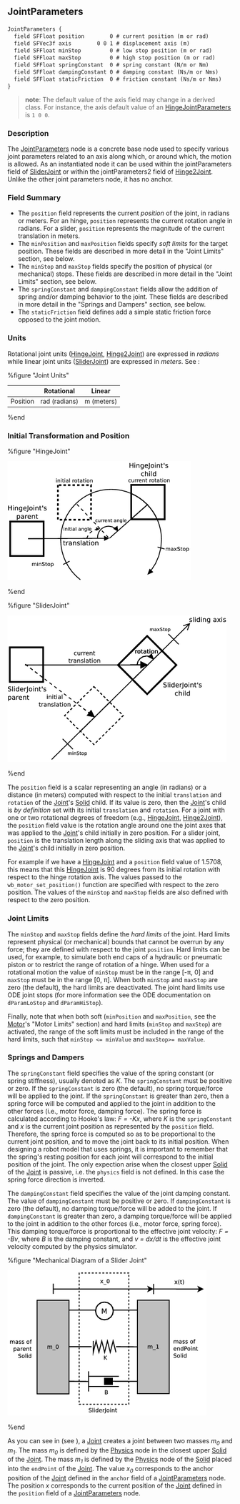 ## JointParameters

```
JointParameters {
  field SFFloat position        0 # current position (m or rad)
  field SFVec3f axis        0 0 1 # displacement axis (m)
  field SFFloat minStop         0 # low stop position (m or rad)
  field SFFloat maxStop         0 # high stop position (m or rad)
  field SFFloat springConstant  0 # spring constant (N/m or Nm)
  field SFFloat dampingConstant 0 # damping constant (Ns/m or Nms)
  field SFFloat staticFriction  0 # friction constant (Ns/m or Nms)
}
```

> **note**: The default value of the axis field may change in a derived class. For instance,
the axis default value of an
[HingeJointParameters](hingejointparameters.md#hingejointparameters) is `1 0 0`.

### Description

The [JointParameters](jointparameters.md#jointparameters) node is a concrete
base node used to specify various joint parameters related to an axis along
which, or around which, the motion is allowed. As an instantiated node it can be
used within the jointParameters field of
[SliderJoint](sliderjoint.md#sliderjoint) or within the jointParameters2 field
of [Hinge2Joint](hinge2joint.md#hinge2joint). Unlike the other joint parameters
node, it has no anchor.

### Field Summary

- The `position` field represents the current *position* of the joint, in radians
or meters. For an hinge, `position` represents the current rotation angle in
radians. For a slider, `position` represents the magnitude of the current
translation in meters.
- The `minPosition` and `maxPosition` fields specify *soft limits* for the target
position. These fields are described in more detail in the "Joint Limits"
section, see below.
- The `minStop` and `maxStop` fields specify the position of physical (or
mechanical) stops. These fields are described in more detail in the "Joint
Limits" section, see below.
- The `springConstant` and `dampingConstant` fields allow the addition of spring
and/or damping behavior to the joint. These fields are described in more detail
in the "Springs and Dampers" section, see below.
- The `staticFriction` field defines add a simple static friction force opposed to
the joint motion.

### Units

Rotational joint units ([HingeJoint](hingejoint.md#hingejoint),
[Hinge2Joint](hinge2joint.md#hinge2joint)) are expressed in *radians* while
linear joint units ([SliderJoint](sliderjoint.md#sliderjoint)) are expressed in
*meters*. See :

%figure "Joint Units"

|  | Rotational | Linear |
| --- | --- | --- |
| Position | rad (radians) | m (meters) |

%end

### Initial Transformation and Position

%figure "HingeJoint"

![HingeJoint](pdf/hinge_joint.pdf.png)

%end

%figure "SliderJoint"

![SliderJoint](pdf/slider_joint.pdf.png)

%end

The `position` field is a scalar representing an angle (in radians) or a
distance (in meters) computed with respect to the initial `translation` and
`rotation` of the [Joint](joint.md#joint)'s [Solid](solid.md#solid) child. If
its value is zero, then the [Joint](joint.md#joint)'s child is *by definition*
set with its initial `translation` and `rotation`. For a joint with one or two
rotational degrees of freedom (e.g., [HingeJoint](hingejoint.md#hingejoint),
[Hinge2Joint](hinge2joint.md#hinge2joint)), the `position` field value is the
rotation angle around one the joint axes that was applied to the
[Joint](joint.md#joint)'s child initially in zero position. For a slider joint,
`position` is the translation length along the sliding axis that was applied to
the [Joint](joint.md#joint)'s child initially in zero position.

For example if we have a [HingeJoint](hingejoint.md#hingejoint) and a `position`
field value of 1.5708, this means that this [HingeJoint](joint.md#joint) is 90
degrees from its initial rotation with respect to the hinge rotation axis. The
values passed to the `wb_motor_set_position()` function are specified with
respect to the zero position. The values of the `minStop` and `maxStop` fields
are also defined with respect to the zero position.

### Joint Limits

The `minStop` and `maxStop` fields define the *hard limits* of the joint. Hard
limits represent physical (or mechanical) bounds that cannot be overrun by any
force; they are defined with respect to the joint `position`. Hard limits can be
used, for example, to simulate both end caps of a hydraulic or pneumatic piston
or to restrict the range of rotation of a hinge. When used for a rotational
motion the value of `minStop` must be in the range [-π, 0] and `maxStop` must
be in the range [0, π]. When both `minStop` and `maxStop` are zero (the
default), the hard limits are deactivated. The joint hard limits use ODE joint
stops (for more information see the ODE documentation on `dParamLoStop` and
`dParamHiStop`).

Finally, note that when both soft (`minPosition` and `maxPosition`, see the
[Motor](motor.md#motor)'s "Motor Limits" section) and hard limits (`minStop` and
`maxStop`) are activated, the range of the soft limits must be included in the
range of the hard limits, such that `minStop <= minValue` and `maxStop>=
maxValue`.

### Springs and Dampers

The `springConstant` field specifies the value of the spring constant (or spring
stiffness), usually denoted as *K*. The `springConstant` must be positive or
zero. If the `springConstant` is zero (the default), no spring torque/force will
be applied to the joint. If the `springConstant` is greater than zero, then a
spring force will be computed and applied to the joint in addition to the other
forces (i.e., motor force, damping force). The spring force is calculated
according to Hooke's law: *F = -Kx*, where *K* is the `springConstant` and *x*
is the current joint position as represented by the `position` field. Therefore,
the spring force is computed so as to be proportional to the current joint
position, and to move the joint back to its initial position. When designing a
robot model that uses springs, it is important to remember that the spring's
resting position for each joint will correspond to the initial position of the
joint. The only expection arise when the closest upper [Solid](solid.md#solid)
of the [Joint](joint.md#joint) is passive, i.e. the `physics` field is not
defined. In this case the spring force direction is inverted.

The `dampingConstant` field specifies the value of the joint damping constant.
The value of `dampingConstant` must be positive or zero. If `dampingConstant` is
zero (the default), no damping torque/force will be added to the joint. If
`dampingConstant` is greater than zero, a damping torque/force will be applied
to the joint in addition to the other forces (i.e., motor force, spring force).
This damping torque/force is proportional to the effective joint velocity: *F =
-Bv*, where *B* is the damping constant, and *v = dx/dt* is the effective joint
velocity computed by the physics simulator.

%figure "Mechanical Diagram of a Slider Joint"

![Mechanical Diagram of a Slider Joint](pdf/slider_joint_mechanics.pdf.png)

%end

As you can see in (see  ), a [Joint](joint.md#joint) creates a joint between two
masses *m<sub>0</sub>* and *m<sub>1</sub>*. The mass *m<sub>0</sub>* is defined
by the [Physics](physics.md#physics) node in the closest upper
[Solid](solid.md#solid) of the [Joint](joint.md#joint). The mass *m<sub>1</sub>*
is defined by the [Physics](physics.md#physics) node of the
[Solid](solid.md#solid) placed into the `endPoint` of the
[Joint](joint.md#joint). The value *x<sub>0</sub>* corresponds to the anchor
position of the [Joint](joint.md#joint) defined in the `anchor` field of a
[JointParameters](jointparameters.md#jointparameters) node. The position *x*
corresponds to the current position of the [Joint](joint.md#joint) defined in
the `position` field of a [JointParameters](jointparameters.md#jointparameters)
node.

